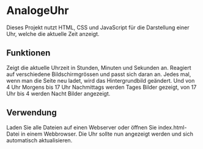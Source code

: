 # AnalogeUhr
Dieses Projekt nutzt HTML, CSS und JavaScript für die Darstellung einer Uhr, welche die aktuelle Zeit anzeigt.
## Funktionen
Zeigt die aktuelle Uhrzeit in Stunden, Minuten und Sekunden an.
Reagiert auf verschiedene Bildschirmgrössen und passt sich daran an.
Jedes mal, wenn man die Seite neu ladet, wird das Hintergrundbild geändert. 
Und von 4 Uhr Morgens bis 17 Uhr Nachmittags werden Tages Bilder gezeigt, von 17 Uhr bis 4 werden Nacht Bilder angezeigt.
## Verwendung
Laden Sie alle Dateien auf einen Webserver oder öffnen Sie index.html-Datei in einem Webbrowser.
Die Uhr sollte nun angezeigt werden und sich automatisch aktualisieren.
